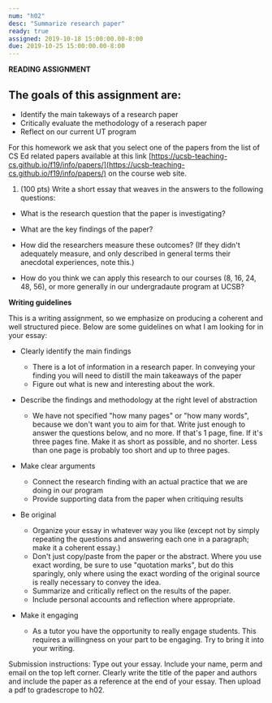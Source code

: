 ```yaml
---
num: "h02"
desc: "Summarize research paper"
ready: true 
assigned: 2019-10-18 15:00:00.00-8:00
due: 2019-10-25 15:00:00.00-8:00
---
```


<b>READING ASSIGNMENT</b>


## The goals of this assignment are:
* Identify the main takeways of a research paper
* Critically evaluate the methodology of a reserach paper
* Reflect on our current UT program

For this homework we ask that you select one of the papers from the list of CS Ed related papers available at this link [https://ucsb-teaching-cs.github.io/f19/info/papers/](https://ucsb-teaching-cs.github.io/f19/info/papers/) on the course web site.

<ol> 
<li style="padding-bottom:0em;">(100 pts) Write a short essay that weaves in the answers to the following questions:  
</li>
</ol>

* What is the research question that the paper is investigating?  


* What are the key findings of the paper?


* How did the researchers measure these outcomes? (If they didn't adequately measure, and only described in general terms their anecdotal experiences, note this.)


* How do you think we can apply this research to our courses (8, 16, 24, 48, 56), or more generally in our undergradaute program at UCSB? 

<div class="pagebreak">
</div>

<b> Writing guidelines </b>

This is a writing assignment, so we emphasize on producing a coherent and well structured piece. Below are some guidelines on what I am looking for in your essay:

* Clearly identify the main findings
  - There is a lot of information in a research paper. In conveying your finding you will need to distill the main takeaways of the paper
  - Figure out what is new and interesting about the work.

* Describe the findings and methodology at the right level of abstraction
  - We have not specified "how many pages" or "how many words", because we don't want you to aim for that.   Write just enough to answer the questions below, and no more.   If that's 1 page, fine.  If it's three pages fine.   Make it as short as possible, and no shorter. Less than one page is probably too short and up to three pages. 

* Make clear arguments
   - Connect the research finding with an actual practice that we are doing in our program
   - Provide supporting data from the paper when critiquing results

* Be original
   - Organize your essay in whatever way you like (except not by simply repeating the questions and answering each one in a paragraph; make it a coherent essay.)
   - Don't just copy/paste from the paper or the abstract.  Where you use exact wording, be sure to use "quotation marks", but do this sparingly, only where using the exact wording of the original source is really necessary to convey the idea.
   - Summarize and critically reflect on the results of the paper.
   - Include personal accounts and reflection where appropriate.

* Make it engaging
   - As a tutor you have the opportunity to really engage students. This requires a willingness on your part to be engaging. Try to bring it into your writing. 

Submission instructions: Type out your essay. Include your name, perm and email on the top left corner. Clearly write the title of the paper and authors and include the paper as a reference at the end of your essay. Then upload a pdf to gradescrope to h02.

